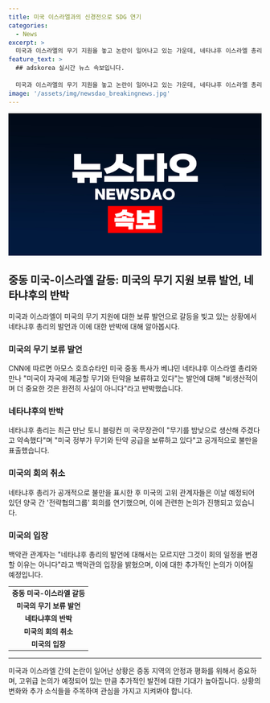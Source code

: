 ```yaml
---
title: 미국 이스라엘과의 신경전으로 SDG 연기
categories:
  - News
excerpt: >
  미국과 이스라엘의 무기 지원을 놓고 논란이 일어나고 있는 가운데, 네타냐후 이스라엘 총리가 미국의 무기 및 탄약 보류 발언에 대해 "비생산적이며 사실이 아님"이라고 반박했다. 또한, 네타냐후 총리의 발언으로 양국 간 '전략협의그룹' 회의가 연기되기도 했다. 이에 미국 정부는 회의 연기가 네타냐후 총리의 발언과는 무관하다고 밝혔으며, 이스라엘은 가자지구에서 군사작전을 벌이고 있고 미국의 무기 지원이 필요한 상황이다. 그러나 조 바이든 대통령은 이스라엘에 대한 무기 지원 중단 압박을 받는 상황이다.
feature_text: >
  ## adskorea 실시간 뉴스 속보입니다.

  미국과 이스라엘의 무기 지원을 놓고 논란이 일어나고 있는 가운데, 네타냐후 이스라엘 총리가 미국의 무기 및 탄약 보류 발언에 대해 "비생산적이며 사실이 아님"이라고 반박했다. 또한, 네타냐후 총리의 발언으로 양국 간 '전략협의그룹' 회의가 연기되기도 했다. 이에 미국 정부는 회의 연기가 네타냐후 총리의 발언과는 무관하다고 밝혔으며, 이스라엘은 가자지구에서 군사작전을 벌이고 있고 미국의 무기 지원이 필요한 상황이다. 그러나 조 바이든 대통령은 이스라엘에 대한 무기 지원 중단 압박을 받는 상황이다.
image: '/assets/img/newsdao_breakingnews.jpg'
---
```


<p><img src="/assets/img/newsdao_breakingnews.jpg" alt="adskorea 속보" /></p>

<h2 data-ke-size="size26">중동 미국-이스라엘 갈등: 미국의 무기 지원 보류 발언, 네타냐후의 반박</h2>

<p data-ke-size="size16">미국과 이스라엘이 미국의 무기 지원에 대한 보류 발언으로 갈등을 빚고 있는 상황에서 네타냐후 총리의 발언과 이에 대한 반박에 대해 알아봅시다.</p>

<h3><b>미국의 무기 보류 발언</b></h3>

<p data-ke-size="size16">CNN에 따르면 아모스 호흐슈타인 미국 중동 특사가 베냐민 네타냐후 이스라엘 총리와 만나 "미국이 자국에 제공할 무기와 탄약을 보류하고 있다"는 발언에 대해 "비생산적이며 더 중요한 것은 완전히 사실이 아니다"라고 반박했습니다.</p>

<h3><b>네타냐후의 반박</b></h3>

<p data-ke-size="size16">네타냐후 총리는 최근 만난 토니 블링컨 미 국무장관이 "무기를 밤낮으로 생산해 주겠다고 약속했다"며 "미국 정부가 무기와 탄약 공급을 보류하고 있다"고 공개적으로 불만을 표출했습니다.</p>

<h3><b>미국의 회의 취소</b></h3>

<p data-ke-size="size16">네타냐후 총리가 공개적으로 불만을 표시한 후 미국의 고위 관계자들은 이날 예정되어 있던 양국 간 '전략협의그룹' 회의를 연기했으며, 이에 관련한 논의가 진행되고 있습니다.</p>

<h3><b>미국의 입장</b></h3>

<p data-ke-size="size16">백악관 관계자는 "네타냐후 총리의 발언에 대해서는 모르지만 그것이 회의 일정을 변경할 이유는 아니다"라고 백악관의 입장을 밝혔으며, 이에 대한 추가적인 논의가 이어질 예정입니다.</p>

<table>
   <tr>
      <td style="text-align: center; height: 17px;"><b>중동 미국-이스라엘 갈등</b></td>
   </tr>
   <tr>
      <td style="text-align: center; height: 17px;"><b>미국의 무기 보류 발언</b></td>
   </tr>
   <tr>
      <td style="text-align: center; height: 17px;"><b>네타냐후의 반박</b></td>
   </tr>
   <tr>
      <td style="text-align: center; height: 17px;"><b>미국의 회의 취소</b></td>
   </tr>
   <tr>
      <td style="text-align: center; height: 17px;"><b>미국의 입장</b></td>
   </tr>
</table>

<hr> 

<p data-ke-size="size16">미국과 이스라엘 간의 논란이 일어난 상황은 중동 지역의 안정과 평화를 위해서 중요하며, 고위급 논의가 예정되어 있는 만큼 추가적인 발전에 대한 기대가 높아집니다. 상황의 변화와 추가 소식들을 주목하며 관심을 가지고 지켜봐야 합니다.</p>

